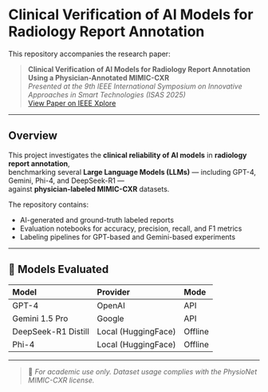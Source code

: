 # Clinical Verification of AI Models for Radiology Report Annotation

This repository accompanies the research paper:

> **Clinical Verification of AI Models for Radiology Report Annotation Using a Physician-Annotated MIMIC-CXR**  
> *Presented at the 9th IEEE International Symposium on Innovative Approaches in Smart Technologies (ISAS 2025)*  
> [View Paper on IEEE Xplore]([https://ieeexplore.ieee.org/](https://ieeexplore.ieee.org/document/11101953))

---

## Overview

This project investigates the **clinical reliability of AI models** in **radiology report annotation**,  
benchmarking several **Large Language Models (LLMs)** — including GPT-4, Gemini, Phi-4, and DeepSeek-R1 —  
against **physician-labeled MIMIC-CXR** datasets.

The repository contains:
- AI-generated and ground-truth labeled reports  
- Evaluation notebooks for accuracy, precision, recall, and F1 metrics  
- Labeling pipelines for GPT-based and Gemini-based experiments

---

## 🧠 Models Evaluated

| Model | Provider | Mode |
|:------|:----------|:-----|
| GPT-4 | OpenAI | API |
| Gemini 1.5 Pro | Google | API |
| DeepSeek-R1 Distill | Local (HuggingFace) | Offline |
| Phi-4 | Local (HuggingFace) | Offline |

---

> 🧾 *For academic use only. Dataset usage complies with the PhysioNet MIMIC-CXR license.*
